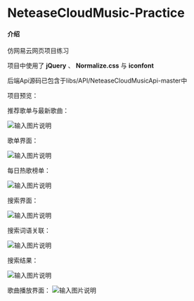 # NeteaseCloudMusic-Practice

#### 介绍
仿网易云网页项目练习

项目中使用了 **jQuery** 、 **Normalize.css** 与 **iconfont** 

后端Api源码已包含于libs/API/NeteaseCloudMusicApi-master中

项目预览：

推荐歌单与最新歌曲：

![输入图片说明](%20previewIMG/%20preview-suggestPage.png)


歌单界面：

![输入图片说明](%20previewIMG/preview-songsList.png)


每日热歌榜单：

![输入图片说明](%20previewIMG/preview-hotSongsPage.png)


搜索界面：

![输入图片说明](%20previewIMG/preview-searchPage.png)


搜索词语关联：

![输入图片说明](%20previewIMG/preview-searchPage-inSearch.png)


搜索结果：

![输入图片说明](%20previewIMG/preview-searchPage-result.png)


歌曲播放界面：
![输入图片说明](%20previewIMG/preview-songPlayer.png)